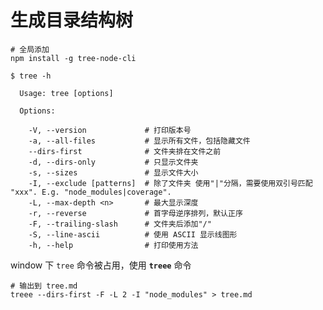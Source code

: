 <!--
 * @Description:
 * @Author: xieqx
 * @Date: 2022-03-04 15:02:09
 * @LastEditors: xieqx
 * @LastEditTime: 2022-03-04 15:22:51
-->

# 生成目录结构树

```shell
# 全局添加
npm install -g tree-node-cli
```

```shell
$ tree -h

  Usage: tree [options]

  Options:

    -V, --version             # 打印版本号
    -a, --all-files           # 显示所有文件，包括隐藏文件
    --dirs-first              # 文件夹排在文件之前
    -d, --dirs-only           # 只显示文件夹
    -s, --sizes               # 显示文件大小
    -I, --exclude [patterns]  # 除了文件夹 使用"|"分隔，需要使用双引号匹配 "xxx". E.g. "node_modules|coverage".
    -L, --max-depth <n>       # 最大显示深度
    -r, --reverse             # 首字母逆序排列，默认正序
    -F, --trailing-slash      # 文件夹后添加"/"
    -S, --line-ascii          # 使用 ASCII 显示线图形
    -h, --help                # 打印使用方法
```

window 下 `tree` 命令被占用，使用 **`treee`** 命令

```shell
# 输出到 tree.md
treee --dirs-first -F -L 2 -I "node_modules" > tree.md
```
